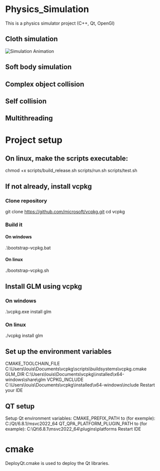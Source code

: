 # Physics_Simulation
This is a physics simulator project (C++, Qt, OpenGl)

## Cloth simulation
![Simulation Animation](imgs/Physicssimulation1.gif)

## Soft body simulation

## Complex object collision

## Self collision

## Multithreading


# Project setup

## On linux, make the scripts executable:
chmod +x scripts/build_release.sh scripts/run.sh scripts/test.sh

## If not already, install vcpkg
### Clone repository
git clone https://github.com/microsoft/vcpkg.git
cd vcpkg
### Build it
#### On windows
.\bootstrap-vcpkg.bat
#### On linux
./bootstrap-vcpkg.sh
## Install GLM using vcpkg
### On windows
.\vcpkg.exe install glm
### On linux
./vcpkg install glm
## Set up the environment variables
CMAKE_TOOLCHAIN_FILE C:\Users\louis\Documents\vcpkg\scripts\buildsystems\vcpkg.cmake
GLM_DIR C:\Users\louis\Documents\vcpkg\installed\x64-windows\share\glm
VCPKG_INCLUDE C:\Users\louis\Documents\vcpkg\installed\x64-windows\include
Restart your IDE


## QT setup
Setup Qt environment variables: 
CMAKE_PREFIX_PATH to (for exemple): C:/Qt/6.8.1/msvc2022_64
QT_QPA_PLATFORM_PLUGIN_PATH to (for example): C:\Qt\6.8.1\msvc2022_64\plugins\platforms
Restart IDE

# cmake
DeployQt.cmake is used to deploy the Qt libraries.